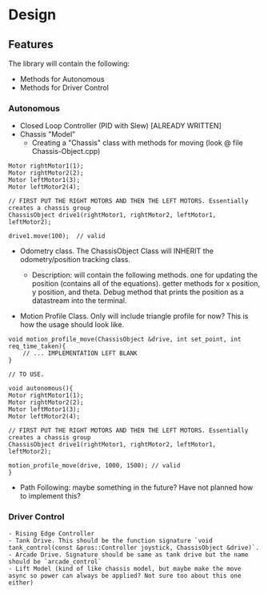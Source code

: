 # Design 
## Features 
The library will contain the following: 
- Methods for Autonomous 
- Methods for Driver Control 

### Autonomous
- Closed Loop Controller (PID with Slew) [ALREADY WRITTEN]
- Chassis "Model" 
    - Creating a "Chassis" class with methods for moving (look @ file Chassis-Object.cpp)
```
Motor rightMotor1(1); 
Motor rightMotor2(2); 
Motor leftMotor1(3); 
Motor leftMotor2(4); 

// FIRST PUT THE RIGHT MOTORS AND THEN THE LEFT MOTORS. Essentially creates a chassis group
ChassisObject drive1(rightMotor1, rightMotor2, leftMotor1, leftMotor2); 

drive1.move(100);  // valid 

```
- Odometry class. The ChassisObject Class will INHERIT the odometry/position tracking class. 
    - Description: will contain the following methods. one for updating the position (contains all of the equations). getter methods for x position, y position, and theta. Debug method that prints the position as a datastream into the terminal. 

- Motion Profile Class. Only will include triangle profile for now? This is how the usage should look like. 
```
void motion_profile_move(ChassisObject &drive, int set_point, int req_time_taken){
    // ... IMPLEMENTATION LEFT BLANK
}

// TO USE.  

void autonomous(){
Motor rightMotor1(1); 
Motor rightMotor2(2); 
Motor leftMotor1(3); 
Motor leftMotor2(4); 

// FIRST PUT THE RIGHT MOTORS AND THEN THE LEFT MOTORS. Essentially creates a chassis group
ChassisObject drive1(rightMotor1, rightMotor2, leftMotor1, leftMotor2); 

motion_profile_move(drive, 1000, 1500); // valid
}
```

- Path Following: maybe something in the future? Have not planned how to implement this?

### Driver Control 
    - Rising Edge Controller 
    - Tank Drive. This should be the function signature `void tank_control(const &pros::Controller joystick, ChassisObject &drive)`. 
    - Arcade Drive. Signature should be same as tank drive but the name should be `arcade_control`
    - Lift Model (kind of like chassis model, but maybe make the move async so power can always be applied? Not sure too about this one either)


